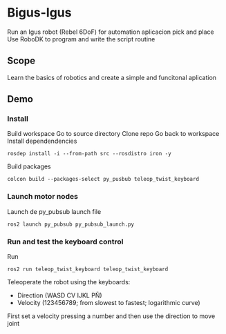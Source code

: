 # Bigus-Igus
Run an Igus robot (Rebel 6DoF) for automation aplicacion pick and place
Use RoboDK to program and write the script routine

## Scope
Learn the basics of robotics and create a simple and funcitonal aplication

## Demo

### Install
Build workspace
Go to source directory
Clone repo
Go back to workspace
Install dependendencies
```
rosdep install -i --from-path src --rosdistro iron -y
```
Build packages
```
colcon build --packages-select py_pusbub teleop_twist_keyboard
```

### Launch motor nodes
Launch de py_pubsub launch file
```
ros2 launch py_pubsub py_pubsub_launch.py
```

### Run and test the keyboard control
Run
```
ros2 run teleop_twist_keyboard teleop_twist_keyboard
```
Teleoperate the robot using the keyboards:
 * Direction (WASD CV IJKL PÑ)
 * Velocity (123456789; from slowest to fastest; logarithmic curve)
 
First set a velocity pressing a number and then use the direction to move joint

